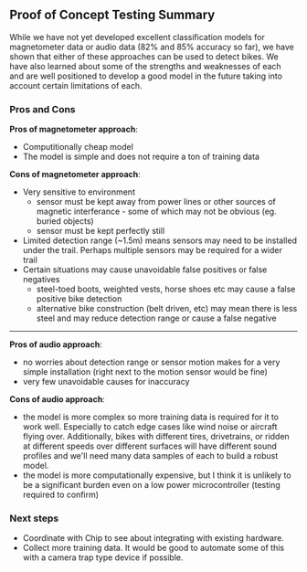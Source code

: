 ## Proof of Concept Testing Summary

While we have not yet developed excellent classification models for magnetometer data or audio data (82% and 85% accuracy so far), we have shown that either of these approaches can be used to detect bikes. We have also learned about some of the strengths and weaknesses of each and are well positioned to develop a good model in the future taking into account certain limitations of each.

### Pros and Cons

**Pros of magnetometer approach**:
* Computitionally cheap model
* The model is simple and does not require a ton of training data

**Cons of magnetometer approach**:
* Very sensitive to environment
    * sensor must be kept away from power lines or other sources of magnetic interferance - some of which may not be obvious (eg. buried objects)
    * sensor must be kept perfectly still
* Limited detection range (~1.5m) means sensors may need to be installed under the trail. Perhaps multiple sensors may be required for a wider trail
* Certain situations may cause unavoidable false positives or false negatives
    * steel-toed boots, weighted vests, horse shoes etc may cause a false positive bike detection
    * alternative bike construction (belt driven, etc) may mean there is less steel and may reduce detection range or cause a false negative

___

**Pros of audio approach**:
* no worries about detection range or sensor motion makes for a very simple installation (right next to the motion sensor would be fine)
* very few unavoidable causes for inaccuracy

**Cons of audio approach**:
* the model is more complex so more training data is required for it to work well. Especially to catch edge cases like wind noise or aircraft flying over. Additionally, bikes with different tires, drivetrains, or ridden at different speeds over different surfaces will have different sound profiles and we'll need many data samples of each to build a robust model.
* the model is more computationally expensive, but I think it is unlikely to be a significant burden even on a low power microcontroller (testing required to confirm)

### Next steps

* Coordinate with Chip to see about integrating with existing hardware.
* Collect more training data. It would be good to automate some of this with a camera trap type device if possible.